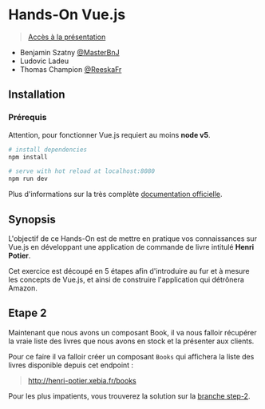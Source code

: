 # Hands-On Vue.js

> [Accès à la présentation](https://docs.google.com/a/xebia.fr/presentation/d/1z3OnbRF8KcZCaJf7638-4XF4_H853x9aqcfIVGQJXlE/edit?usp=sharing)

- Benjamin Szatny [@MasterBnJ](https://twitter.com/MasterBnJ)
- Ludovic Ladeu
- Thomas Champion [@ReeskaFr](https://twitter.com/ReeskaFr)

## Installation

### Prérequis

Attention, pour fonctionner Vue.js requiert au moins **node v5**.

``` bash
# install dependencies
npm install

# serve with hot reload at localhost:8080
npm run dev
```

Plus d'informations sur la très complète [documentation officielle](https://vuejs.org/v2/guide/).

## Synopsis

L'objectif de ce Hands-On est de mettre en pratique vos connaissances sur Vue.js en 
développant une application de commande de livre intitulé **Henri Potier**.

Cet exercice est découpé en 5 étapes afin d'introduire au fur et à mesure les concepts 
de Vue.js, et ainsi de construire l'application qui détrônera Amazon.

## Etape 2

Maintenant que nous avons un composant Book, il va nous falloir récupérer la vraie liste des livres que nous avons en stock et la présenter aux clients.

Pour ce faire il va falloir créer un composant `Books` qui affichera la liste des livres disponible depuis cet endpoint :

> http://henri-potier.xebia.fr/books

Pour les plus impatients, vous trouverez la solution sur la [branche step-2](https://github.com/Reeska/slot-vue2/tree/step-2).
